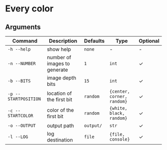 # Every color


## Arguments
| Command | Description | Defaults | Type | Optional |
|---|---|---|---|---|
| `-h --help` | show help | `none` | - | - |
| `-n --NUMBER` | number of images to generate | `1` | `int` | ✓ |
| `-b --BITS` | image depth bits | `15` | `int` | ✓ |
| `-p --STARTPOSITION` | location of the first bit  | `random` | `{center, corner, random}` | ✓ |
| `-c --STARTCOLOR` | color of the first bit | `random` | `{white, black, random}` | ✓ |
| `-o --OUTPUT` | output path | `output/` | `str` | ✓ |
| `-l --LOG` | log destination | `file` | `{file, console}` | ✓ |
